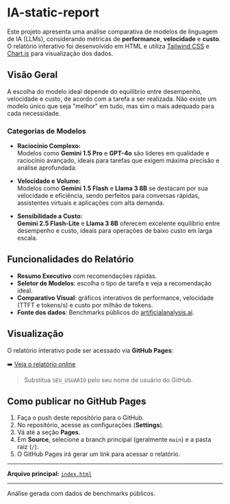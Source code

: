 # IA-static-report

Este projeto apresenta uma análise comparativa de modelos de linguagem de IA (LLMs), considerando métricas de **performance**, **velocidade** e **custo**. O relatório interativo foi desenvolvido em HTML e utiliza [Tailwind CSS](https://tailwindcss.com/) e [Chart.js](https://www.chartjs.org/) para visualização dos dados.

## Visão Geral

A escolha do modelo ideal depende do equilíbrio entre desempenho, velocidade e custo, de acordo com a tarefa a ser realizada. Não existe um modelo único que seja "melhor" em tudo, mas sim o mais adequado para cada necessidade.

### Categorias de Modelos

- **Raciocínio Complexo:**  
  Modelos como **Gemini 1.5 Pro** e **GPT-4o** são líderes em qualidade e raciocínio avançado, ideais para tarefas que exigem máxima precisão e análise aprofundada.

- **Velocidade e Volume:**  
  Modelos como **Gemini 1.5 Flash** e **Llama 3 8B** se destacam por sua velocidade e eficiência, sendo perfeitos para conversas rápidas, assistentes virtuais e aplicações com alta demanda.

- **Sensibilidade a Custo:**  
  **Gemini 2.5 Flash-Lite** e **Llama 3 8B** oferecem excelente equilíbrio entre desempenho e custo, ideais para operações de baixo custo em larga escala.

## Funcionalidades do Relatório

- **Resumo Executivo** com recomendações rápidas.
- **Seletor de Modelos**: escolha o tipo de tarefa e veja a recomendação ideal.
- **Comparativo Visual**: gráficos interativos de performance, velocidade (TTFT e tokens/s) e custo por milhão de tokens.
- **Fonte dos dados**: Benchmarks públicos do [artificialanalysis.ai](https://artificialanalysis.ai/).

## Visualização

O relatório interativo pode ser acessado via **GitHub Pages**:

➡️ [Veja o relatório online](https://saquettepj.github.io/IA-static-report/)

> Substitua `SEU_USUARIO` pelo seu nome de usuário do GitHub.

## Como publicar no GitHub Pages

1. Faça o push deste repositório para o GitHub.
2. No repositório, acesse as configurações (**Settings**).
3. Vá até a seção **Pages**.
4. Em **Source**, selecione a branch principal (geralmente `main`) e a pasta raiz (`/`).
5. O GitHub Pages irá gerar um link para acessar o relatório.

---

**Arquivo principal:** [`index.html`](index.html)

---

Análise gerada com dados de benchmarks públicos.  